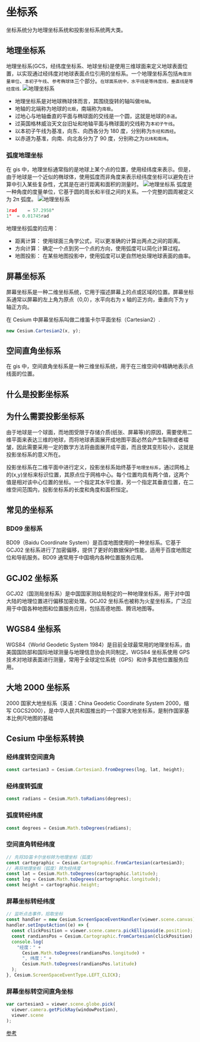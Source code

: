 # 坐标系

坐标系统分为地理坐标系统和投影坐标系统两大类。

## 地理坐标系

地理坐标系(GCS，经纬度坐标系、地球坐标)是使用三维球面来定义地球表面位置，以实现通过经纬度对地球表面点位引用的坐标系。一个地理坐标系包括`角度测量单位`、`本初子午线`、`参考椭球体`三个部分。`在球面系统中，水平线是等纬度线，垂直线是等经度线`.
![地理坐标系]()

- 地理坐标系是对地球椭球体而言，其围绕旋转的轴叫做`地轴`。
- 地轴的北端称为地球的`北极`，南端称为`南极`。
- 过地心与地轴垂直的平面与椭球面的交线是一个圆，这就是地球的`赤道`。
- 过英国格林威治天文台旧址和地轴平面与椭球面的交线称为`本初子午线`。
- 以本初子午线为基准，向东、向西各分为 180 度，分别称为`东经和西经`。
- 以赤道为基准，向南、向北各分为了 90 度，分别称之为`北纬和南纬`。

### 弧度地理坐标

在 gis 中，地理坐标通常指的是地球上某个点的位置，使用经纬度来表示。但是，由于地球是一个近似的椭球体，使用弧度而非角度来表示经纬度坐标可以避免在计算中引入某些复杂性，尤其是在进行距离和面积的测量时。
![地理坐标系]()
弧度是一种角度的度量单位，它基于圆的周长和半径之间的关系。一个完整的圆周被定义为 2π 弧度。
![地理坐标系]()

```js
1rad	= 57.2958°
1°  = 0.01745rad
```

地理坐标弧度的应用：

- 距离计算： 使用球面三角学公式，可以更准确的计算出两点之间的距离。
- 方向计算： 确定一个点到另一个点的方向，使用弧度可以简化计算过程。
- 地图投影： 在某些地图投影中，使用弧度可以更自然地处理地球表面的曲率。

## 屏幕坐标系

屏幕坐标系是一种二维坐标系统，它用于描述屏幕上的点或区域的位置。屏幕坐标系通常以屏幕的左上角为原点（0,0），水平向右为 x 轴的正方向，垂直向下为 y 轴正方向。

在 Cesium 中屏幕坐标系叫做二维笛卡尔平面坐标（Cartesian2）.

```js
new Cesium.Cartesian2(x, y);
```

## 空间直角坐标系

在 gis 中，空间直角坐标系是一种三维坐标系统，用于在三维空间中精确地表示点线面的位置。

## 什么是投影坐标系

## 为什么需要投影坐标系

由于地球是一个球面，而地图受限于存储介质(纸张、屏幕等)的原因，需要使用二维平面来表达三维的地球，而将地球表面展开成地图平面必然会产生裂隙或者褶皱，因此需要采用一定的数学方法将曲面展开成平面，而且使其变形较小，这就是投影坐标系的意义所在。

投影坐标系在二维平面中进行定义，投影坐标系始终基于`地理坐标系`，通过网格上的(x,y)坐标来标识位置，其原点位于网格中心。每个位置均具有两个值，这两个值是相对该中心位置的坐标。一个指定其水平位置，另一个指定其垂直位置，在二维空间范围内，投影坐标系的长度和角度和面积恒定。

## 常见的坐标系

### BD09 坐标系

BD09（Baidu Coordinate System）是百度地图使用的一种坐标系。它基于 GCJ02 坐标系进行了加密偏移，提供了更好的数据保护性能，适用于百度地图定位和导航服务。BD09 通常用于中国境内各种位置服务应用。

## GCJ02 坐标系

GCJ02（国测局坐标系）是中国国家测绘局制定的一种地理坐标系，用于对中国大陆的地理位置进行偏移加密处理。GCJ02 坐标系也被称为火星坐标系，广泛应用于中国各种地图和位置服务应用，包括高德地图、腾讯地图等。

## WGS84 坐标系

WGS84（World Geodetic System 1984）是目前全球最常用的地理坐标系，由美国国防部和国际地球测量与地理信息协会共同制定。WGS84 坐标系使用 GPS 技术对地球表面进行测量，常用于全球定位系统（GPS）和许多其他位置服务应用。

## 大地 2000 坐标系

2000 国家大地坐标系（英语：China Geodetic Coordinate System 2000，缩写 CGCS2000），是中华人民共和国推出的一个国家大地坐标系，是制作国家基本比例尺地图的基础

## Cesium 中坐标系转换

### 经纬度转空间直角

```js
const cartesian3 = Cesium.Cartesian3.fromDegrees(lng, lat, height);
```

### 经纬度转弧度

```js
const radians = Cesium.Math.toRadians(degrees);
```

### 弧度转经纬度

```js
const degrees = Cesium.Math.toDegrees(radians);
```

### 空间直角转经纬度

```js
// 先将3D笛卡尔坐标转为地理坐标（弧度）
const cartographic = Cesium.Cartographic.fromCartesian(cartesian3);
// 再将地理坐标（弧度）转为经纬度
const lat = Cesium.Math.toDegrees(cartographic.latitude);
const lng = Cesium.Math.toDegrees(cartographic.longitude);
const height = cartographic.height;
```

### 屏幕坐标转经纬度

```js
// 监听点击事件，拾取坐标
const handler = new Cesium.ScreenSpaceEventHandler(viewer.scene.canvas);
handler.setInputAction((e) => {
  const clickPosition = viewer.scene.camera.pickEllipsoid(e.position);
  const randiansPos = Cesium.Cartographic.fromCartesian(clickPosition);
  console.log(
    "经度：" +
      Cesium.Math.toDegrees(randiansPos.longitude) +
      ", 纬度：" +
      Cesium.Math.toDegrees(randiansPos.latitude)
  );
}, Cesium.ScreenSpaceEventType.LEFT_CLICK);
```

### 屏幕坐标转空间直角坐标

```js
var cartesian3 = viewer.scene.globe.pick(
  viewer.camera.getPickRay(windowPostion),
  viewer.scene
);
```

[参考](https://zhuanlan.zhihu.com/p/657968838)

